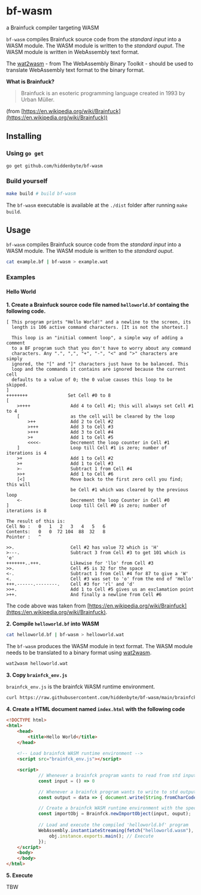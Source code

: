 # bf-wasm
a Brainfuck compiler targeting WASM

`bf-wasm` compiles Brainfuck source code from the _standard input_ into a WASM module. The WASM module is written to the _standard ouput_. The WASM module is written in WebAssembly text format.

The [wat2wasm](https://github.com/WebAssembly/wabt) - from The WebAssembly Binary Toolkit - should be used to translate WebAssembly text format to the binary format.

**What is Brainfuck?**

>  Brainfuck is an esoteric programming language created in 1993 by Urban Müller.

(from [https://en.wikipedia.org/wiki/Brainfuck](https://en.wikipedia.org/wiki/Brainfuck)) 

## Installing

### Using `go get`

```bash
go get github.com/hiddenbyte/bf-wasm
```

### Build yourself

```bash
make build # build bf-wasm
```

The `bf-wasm` executable is available at the `./dist` folder after running `make build`.

## Usage
`bf-wasm` compiles Brainfuck source code from the _standard input_ into a WASM module. The WASM module is written to the _standard ouput_.

```bash
cat example.bf | bf-wasm > example.wat
```

### Examples

#### Hello World

**1.  Create a Brainfuck source code file named `helloworld.bf` containg the following code.**

```brainfuck
[ This program prints "Hello World!" and a newline to the screen, its
  length is 106 active command characters. [It is not the shortest.]

  This loop is an "initial comment loop", a simple way of adding a comment
  to a BF program such that you don't have to worry about any command
  characters. Any ".", ",", "+", "-", "<" and ">" characters are simply
  ignored, the "[" and "]" characters just have to be balanced. This
  loop and the commands it contains are ignored because the current cell
  defaults to a value of 0; the 0 value causes this loop to be skipped.
]
++++++++               Set Cell #0 to 8
[
    >++++               Add 4 to Cell #1; this will always set Cell #1 to 4
    [                   as the cell will be cleared by the loop
        >++             Add 2 to Cell #2
        >+++            Add 3 to Cell #3
        >+++            Add 3 to Cell #4
        >+              Add 1 to Cell #5
        <<<<-           Decrement the loop counter in Cell #1
    ]                   Loop till Cell #1 is zero; number of iterations is 4
    >+                  Add 1 to Cell #2
    >+                  Add 1 to Cell #3
    >-                  Subtract 1 from Cell #4
    >>+                 Add 1 to Cell #6
    [<]                 Move back to the first zero cell you find; this will
                        be Cell #1 which was cleared by the previous loop
    <-                  Decrement the loop Counter in Cell #0
]                       Loop till Cell #0 is zero; number of iterations is 8

The result of this is:
Cell No :   0   1   2   3   4   5   6
Contents:   0   0  72 104  88  32   8
Pointer :   ^

>>.                     Cell #2 has value 72 which is 'H'
>---.                   Subtract 3 from Cell #3 to get 101 which is 'e'
+++++++..+++.           Likewise for 'llo' from Cell #3
>>.                     Cell #5 is 32 for the space
<-.                     Subtract 1 from Cell #4 for 87 to give a 'W'
<.                      Cell #3 was set to 'o' from the end of 'Hello'
+++.------.--------.    Cell #3 for 'rl' and 'd'
>>+.                    Add 1 to Cell #5 gives us an exclamation point
>++.                    And finally a newline from Cell #6
```

The code above was taken from [https://en.wikipedia.org/wiki/Brainfuck](https://en.wikipedia.org/wiki/Brainfuck).

**2. Compile `helloworld.bf` into WASM**

```bash
cat helloworld.bf | bf-wasm > helloworld.wat
```

The `bf-wasm` produces the WASM module in text format. The WASM module needs to be translated to a binary format using [wat2wasm](https://github.com/WebAssembly/wabt).

```bash
wat2wasm helloworld.wat
```

**3. Copy `brainfck_env.js`**

`brainfck_env.js` is the brainfck WASM runtime environment.

```bash
curl https://raw.githubusercontent.com/hiddenbyte/bf-wasm/main/brainfck_env.js  > brainfck_env.js
```

**4. Create a HTML document named `index.html` with the following code**

```html
<!DOCTYPE html>
<html>
    <head>
        <title>Hello World</title>
    </head>
    
    <!-- Load brainfck WASM runtime environment -->
    <script src="brainfck_env.js"></script>

    <script>
            // Whenever a brainfck program wants to read from std input - ',' command - the 'input' function is called.
            const input = () => 0 

            // Whenever a brainfck program wants to write to std output - '.' command - the 'output' function is called.
            const output = data => { document.write(String.fromCharCode(data)); } 

            // Create a brainfck WASM runtime environment with the specified I/O sources.
            const importObj = Brainfck.newImportObject(input, ouput);
            
            // Load and execute the compiled 'helloworld.bf' program
            WebAssembly.instantiateStreaming(fetch("helloworld.wasm"), importObj).then(obj => {
                obj.instance.exports.main(); // Execute
            });
    </script>
    <body>
    </body>
</html>
```

**5. Execute**

TBW